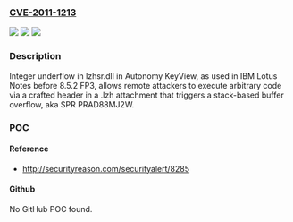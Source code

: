 ### [CVE-2011-1213](https://cve.mitre.org/cgi-bin/cvename.cgi?name=CVE-2011-1213)
![](https://img.shields.io/static/v1?label=Product&message=n%2Fa&color=blue)
![](https://img.shields.io/static/v1?label=Version&message=n%2Fa&color=blue)
![](https://img.shields.io/static/v1?label=Vulnerability&message=n%2Fa&color=brighgreen)

### Description

Integer underflow in lzhsr.dll in Autonomy KeyView, as used in IBM Lotus Notes before 8.5.2 FP3, allows remote attackers to execute arbitrary code via a crafted header in a .lzh attachment that triggers a stack-based buffer overflow, aka SPR PRAD88MJ2W.

### POC

#### Reference
- http://securityreason.com/securityalert/8285

#### Github
No GitHub POC found.

